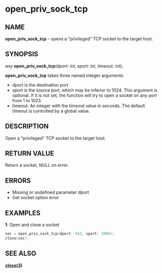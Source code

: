 # open_priv_sock_tcp

## NAME

**open_priv_sock_tcp** - opens a “privileged” TCP socket to the target host.

## SYNOPSIS

*any* **open_priv_sock_tcp**(dport: *int*, sport: *int*, timeout: *int*);

**open_priv_sock_tcp** takes three named integer arguments:
- dport is the destination port
- sport is the source port, which may be inferior to 1024. This argument is optional.
  If it is not set, the function will try to open a socket on any port from 1 to 1023.
- timeout: An integer with the timeout value in seconds.  The default timeout is controlled by a global value.

## DESCRIPTION

Open a “privileged” TCP socket to the target host.

## RETURN VALUE

Return a socket, NULL on error.

## ERRORS

- Missing or undefined parameter dport
- Get socket option error

## EXAMPLES

**1**: Open and close a socket 
```cpp
soc = open_priv_sock_tcp(dport: 443, sport: 1000);
close(soc);

```

## SEE ALSO

**[close(3)](close.md)**

